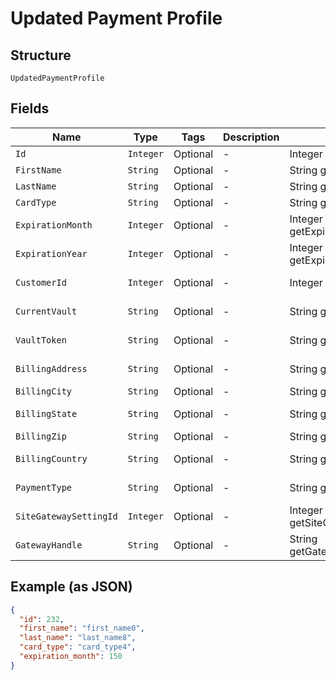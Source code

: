 
# Updated Payment Profile

## Structure

`UpdatedPaymentProfile`

## Fields

| Name | Type | Tags | Description | Getter | Setter |
|  --- | --- | --- | --- | --- | --- |
| `Id` | `Integer` | Optional | - | Integer getId() | setId(Integer id) |
| `FirstName` | `String` | Optional | - | String getFirstName() | setFirstName(String firstName) |
| `LastName` | `String` | Optional | - | String getLastName() | setLastName(String lastName) |
| `CardType` | `String` | Optional | - | String getCardType() | setCardType(String cardType) |
| `ExpirationMonth` | `Integer` | Optional | - | Integer getExpirationMonth() | setExpirationMonth(Integer expirationMonth) |
| `ExpirationYear` | `Integer` | Optional | - | Integer getExpirationYear() | setExpirationYear(Integer expirationYear) |
| `CustomerId` | `Integer` | Optional | - | Integer getCustomerId() | setCustomerId(Integer customerId) |
| `CurrentVault` | `String` | Optional | - | String getCurrentVault() | setCurrentVault(String currentVault) |
| `VaultToken` | `String` | Optional | - | String getVaultToken() | setVaultToken(String vaultToken) |
| `BillingAddress` | `String` | Optional | - | String getBillingAddress() | setBillingAddress(String billingAddress) |
| `BillingCity` | `String` | Optional | - | String getBillingCity() | setBillingCity(String billingCity) |
| `BillingState` | `String` | Optional | - | String getBillingState() | setBillingState(String billingState) |
| `BillingZip` | `String` | Optional | - | String getBillingZip() | setBillingZip(String billingZip) |
| `BillingCountry` | `String` | Optional | - | String getBillingCountry() | setBillingCountry(String billingCountry) |
| `PaymentType` | `String` | Optional | - | String getPaymentType() | setPaymentType(String paymentType) |
| `SiteGatewaySettingId` | `Integer` | Optional | - | Integer getSiteGatewaySettingId() | setSiteGatewaySettingId(Integer siteGatewaySettingId) |
| `GatewayHandle` | `String` | Optional | - | String getGatewayHandle() | setGatewayHandle(String gatewayHandle) |

## Example (as JSON)

```json
{
  "id": 232,
  "first_name": "first_name0",
  "last_name": "last_name8",
  "card_type": "card_type4",
  "expiration_month": 150
}
```

